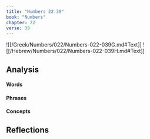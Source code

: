 ```yaml
---
title: "Numbers 22:39"
book: "Numbers"
chapter: 22
verse: 39
---
```

![[/Greek/Numbers/022/Numbers-022-039G.md#Text]]
![[/Hebrew/Numbers/022/Numbers-022-039H.md#Text]]

## Analysis

#### Words

#### Phrases

#### Concepts

## Reflections
